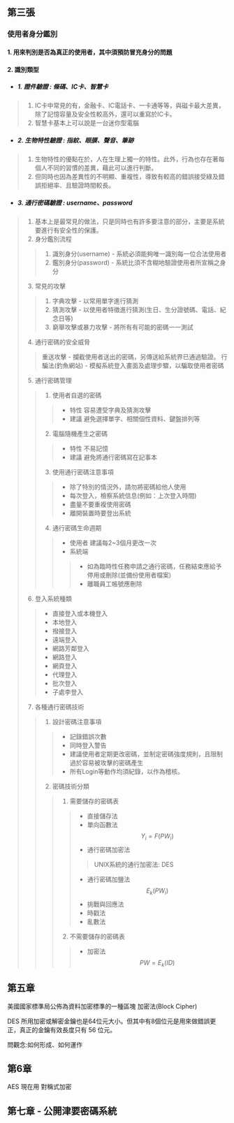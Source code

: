 ## 第三張
### 使用者身分鑑別
#### 1. 用來判別是否為真正的使用者，其中須預防冒充身分的問題
#### 2. 識別類型
 - ##### 1. 證件驗證 : 條碼、IC卡、智慧卡
> 1. IC卡中常見的有，金融卡、IC電話卡、一卡通等等，與磁卡最大差異，除了記憶容量及安全性較高外，還可以重寫於IC卡。
> 2. 智慧卡基本上可以說是一台迷你型電腦
> 
 - ##### 2. 生物特性驗證 : 指紋、眼膜、聲音、筆跡
> 1. 生物特性的優點在於，人在生理上獨一的特性。此外，行為也存在著每個人不同的習慣的差異，藉此可以進行判斷。
> 2. 但同時也因為差異性的不明顯、重複性，導致有較高的錯誤接受綠及錯誤拒絕率、且驗證時間較長。
 - #####  3. 通行密碼驗證 : username、password
> 1. 基本上是最常見的做法，只是同時也有許多要注意的部分，主要是系統要進行有安全性的保護。
> 2. 身分鑑別流程
> > 1. 識別身分(username) - 系統必須能夠唯一識別每一位合法使用者
> > 2. 鑑別身分(password) - 系統比須不含糊地驗證使用者所宣稱之身分
> 3. 常見的攻擊
> > 1. 字典攻擊 - 以常用單字進行猜測
> > 2. 猜測攻擊 - 以使用者特徵進行猜測(生日、生分證號碼、電話、紀念日等)
> > 3. 窮舉攻擊或暴力攻擊 - 將所有有可能的密碼一一測試
> 4. 通行密碼的安全威脅
> > 重送攻擊 - 攔截使用者送出的密碼，另傳送給系統界已通過驗證。
> > 行騙法(釣魚網站) - 模擬系統登入畫面及處理步驟，以騙取使用者密碼
> 5. 通行密碼管理
> > 1. 使用者自選的密碼
> > > - 特性
> > > 容易遭受字典及猜測攻擊
> > > - 建議
> > > 避免選擇單字、相關個性資料、鍵盤排列等
> > 2. 電腦隨機產生之密碼
> > > - 特性
> > > 不易記憶
> > > - 建議
> > > 避免將通行密碼寫在記事本
> > 3. 使用通行密碼注意事項
> > > - 除了特別的情況外，請勿將密碼給他人使用
> > > - 每次登入，檢察系統信息(例如：上次登入時間)
> > > - 盡量不要重複使用密碼
> > > - 離開裝置時要登出系統
> > 4. 通行密碼生命週期
> > > - 使用者
> > > 建議每2~3個月更改一次
> > > - 系統端
> > > > - 如為臨時性任務申請之通行密碼，任務結束應給予停用或刪除(並備份使用者檔案)
> > > > - 離職員工帳號應刪除
> 6. 登入系統種類
> > - 直接登入或本機登入
> > - 本地登入
> > - 撥接登入
> > - 遠端登入
> > - 網路芳鄰登入
> > - 網路登入
> > - 網頁登入
> > - 代理登入
> > - 批次登入
> > - 子處李登入
> 7. 各種通行密碼技術
> > 1. 設計密碼注意事項
> > > - 記錄錯誤次數
> > > - 同時登入警告
> > > - 建議使用者定期更改密碼，並制定密碼強度規則，且限制過於容易被攻擊的密碼產生
> > > - 所有Login等動作均須紀錄，以作為稽核。
> > 2. 密碼技術分類
> > > 1. 需要儲存的密碼表
> > > > - 直接儲存法
> > > > - 單向函數法 $$ Y_i=F(PW_i) $$
> > > > - 通行密碼加密法
> > > > > UNIX系統的通行加密法: DES
> > > > - 通行密碼加鹽法 $$ E_k(PW_i) $$
> > > > - 挑戰與回應法
> > > > - 時戳法
> > > > - 亂數法
> > > 2. 不需要儲存的密碼表
> > > > - 加密法 $$ PW = E_k(ID) $$


## 第五章

美國國家標準局公佈為資料加密標準的一種區塊 
	加密法(Block Cipher) 

DES 所用加密或解密金鑰也是64位元大小。但其中有8個位元是用來做錯誤更正，真正的金鑰有效長度只有 56 位元。


問觀念:如何形成、如何運作

## 第6章
AES 現在用 對稱式加密

## 第七章 - 公開津要密碼系統

